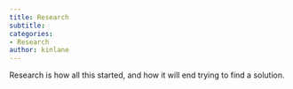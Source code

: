 ```yaml
---
title: Research
subtitle: 
categories:
- Research
author: kinlane
---
```

Research is how all this started, and how it will end trying to find a solution.